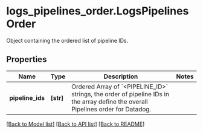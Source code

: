 # logs_pipelines_order.LogsPipelinesOrder

Object containing the ordered list of pipeline IDs.
## Properties
Name | Type | Description | Notes
------------ | ------------- | ------------- | -------------
**pipeline_ids** | **[str]** | Ordered Array of &#x60;&lt;PIPELINE_ID&gt;&#x60; strings, the order of pipeline IDs in the array define the overall Pipelines order for Datadog. | 

[[Back to Model list]](../README.md#documentation-for-models) [[Back to API list]](../README.md#documentation-for-api-endpoints) [[Back to README]](../README.md)


